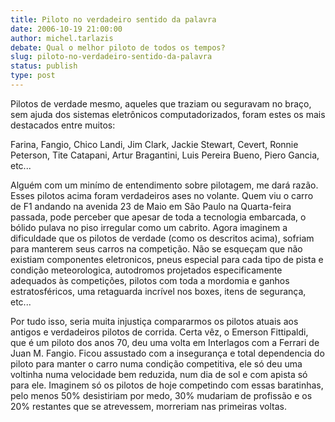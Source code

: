 ```yaml
---
title: Piloto no verdadeiro sentido da palavra
date: 2006-10-19 21:00:00
author: michel.tarlazis
debate: Qual o melhor piloto de todos os tempos?
slug: piloto-no-verdadeiro-sentido-da-palavra
status: publish 
type: post
---
```


Pilotos de verdade mesmo, aqueles que traziam ou seguravam no braço, sem ajuda dos sistemas eletrônicos computadorizados, foram estes os mais destacados entre muitos:


Farina, Fangio, Chico Landi, Jim Clark, Jackie Stewart, Cevert, Ronnie Peterson, Tite Catapani, Artur Bragantini, Luis Pereira Bueno, Piero Gancia, etc...


Alguém com um minímo de entendimento sobre pilotagem, me dará razão. Esses pilotos acima foram verdadeiros ases no volante. Quem viu o carro de F1 andando na avenida 23 de Maio em São Paulo na Quarta-feira passada, pode perceber que apesar de toda a tecnologia embarcada, o bólido pulava no piso irregular como um cabrito. Agora imaginem a dificuldade que os pilotos de verdade (como os descritos acima), sofriam para manterem seus carros na competição. Não se esqueçam que não existiam componentes eletronicos, pneus especial para cada tipo de pista e condição meteorologica, autodromos projetados especificamente adequados às competições, pilotos com toda a mordomia e ganhos estratosféricos, uma retaguarda incrível nos boxes, itens de segurança, etc... 


Por tudo isso, seria muita injustiça compararmos os pilotos atuais aos antigos e verdadeiros pilotos de corrida. Certa vêz, o Emerson Fittipaldi, que é um piloto dos anos 70, deu uma volta em Interlagos com a Ferrari de Juan M. Fangio. Ficou assustado com a insegurança e total dependencia do piloto para manter o carro numa condição competitiva, ele só deu uma voltinha numa velocidade bem reduzida, num dia de sol e com apista só para ele. Imaginem só os pilotos de hoje competindo com essas baratinhas, pelo menos 50% desistiriam por medo, 30% mudariam de profissão e os 20% restantes que se atrevessem, morreriam nas primeiras voltas.


